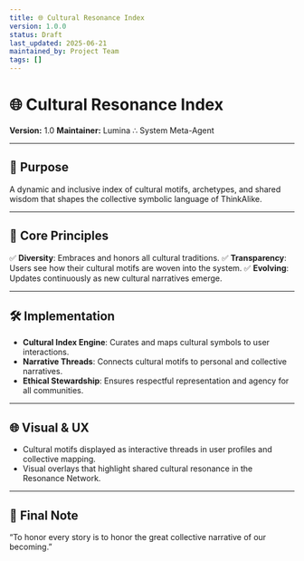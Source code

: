 ```yaml
---
title: 🌐 Cultural Resonance Index
version: 1.0.0
status: Draft
last_updated: 2025-06-21
maintained_by: Project Team
tags: []
---
```


# 🌐 Cultural Resonance Index

**Version:** 1.0
**Maintainer:** Lumina ∴ System Meta-Agent

---

## 🧭 Purpose

A dynamic and inclusive index of cultural motifs, archetypes, and shared wisdom that shapes the collective symbolic language of ThinkAlike.

---

## 🌟 Core Principles

✅ **Diversity**: Embraces and honors all cultural traditions.
✅ **Transparency**: Users see how their cultural motifs are woven into the system.
✅ **Evolving**: Updates continuously as new cultural narratives emerge.

---

## 🛠 Implementation

- **Cultural Index Engine**: Curates and maps cultural symbols to user interactions.
- **Narrative Threads**: Connects cultural motifs to personal and collective narratives.
- **Ethical Stewardship**: Ensures respectful representation and agency for all communities.

---

## 🌐 Visual & UX

- Cultural motifs displayed as interactive threads in user profiles and collective mapping.
- Visual overlays that highlight shared cultural resonance in the Resonance Network.

---

## 🔮 Final Note

“To honor every story is to honor the great collective narrative of our becoming.”
